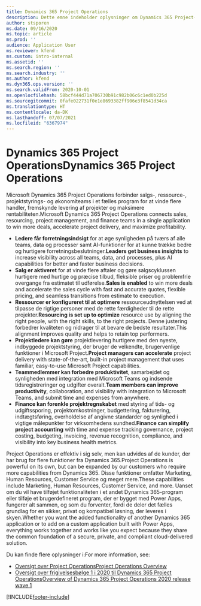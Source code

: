 ```yaml
---
title: Dynamics 365 Project Operations
description: Dette emne indeholder oplysninger om Dynamics 365 Project-operationer.
author: stsporen
ms.date: 09/16/2020
ms.topic: article
ms.prod: ''
audience: Application User
ms.reviewer: kfend
ms.custom: intro-internal
ms.assetid: ''
ms.search.region: ''
ms.search.industry: ''
ms.author: kfend
ms.dyn365.ops.version: ''
ms.search.validFrom: 2020-10-01
ms.openlocfilehash: 58bcf444d71a706730b91c982b06c6c1ed0b225d
ms.sourcegitcommit: 0fafe022731f0e1e8693382ff906e3f8541d34ca
ms.translationtype: HT
ms.contentlocale: da-DK
ms.lasthandoff: 07/07/2021
ms.locfileid: "6367974"
---
```

# <a name="dynamics-365-project-operations"></a><span data-ttu-id="529df-103">Dynamics 365 Project Operations</span><span class="sxs-lookup"><span data-stu-id="529df-103">Dynamics 365 Project Operations</span></span>

<span data-ttu-id="529df-104">Microsoft Dynamics 365 Project Operations forbinder salgs-, ressource-, projektstyrings- og økonomiteams i et fælles program for at vinde flere handler, fremskynde levering af projekter og maksimere rentabiliteten.</span><span class="sxs-lookup"><span data-stu-id="529df-104">Microsoft Dynamics 365 Project Operations connects sales, resourcing, project management, and finance teams in a single application to win more deals, accelerate project delivery, and maximize profitability.</span></span>

-   <span data-ttu-id="529df-105">**Ledere får forretningsindsigt** for at øge synligheden på tværs af alle teams, data og processer samt AI-funktioner for at kunne trække bedre og hurtigere forretningsbeslutninger.</span><span class="sxs-lookup"><span data-stu-id="529df-105">**Leaders get business insights** to increase visibility across all teams, data, and processes, plus AI capabilities for better and faster business decisions.</span></span>
-   <span data-ttu-id="529df-106">**Salg er aktiveret** for at vinde flere aftaler og gøre salgscyklussen hurtigere med hurtige og præcise tilbud, fleksible priser og problemfrie overgange fra estimatet til udførelse.</span><span class="sxs-lookup"><span data-stu-id="529df-106">**Sales is enabled** to win more deals and accelerate the sales cycle with fast and accurate quotes, flexible pricing, and seamless transitions from estimate to execution.</span></span>
-   <span data-ttu-id="529df-107">**Ressourcer er konfigureret til at optimere** ressourceudnyttelsen ved at tilpasse de rigtige personer med de rette færdigheder til de rette projekter.</span><span class="sxs-lookup"><span data-stu-id="529df-107">**Resourcing is set up to optimize** resource use by aligning the right people, with the right skills, to the right projects.</span></span> <span data-ttu-id="529df-108">Denne justering forbedrer kvaliteten og nidrager til at bevare de bedste resultater.</span><span class="sxs-lookup"><span data-stu-id="529df-108">This alignment improves quality and helps to retain top performers.</span></span>
-   <span data-ttu-id="529df-109">**Projektledere kan gøre** projektlevering hurtigere med den nyeste, indbyggede projektstyring, der bruger de velkendte, brugervenlige funktioner i Microsoft Project.</span><span class="sxs-lookup"><span data-stu-id="529df-109">**Project managers can accelerate** project delivery with state-of-the-art, built-in project management that uses familiar, easy-to-use Microsoft Project capabilities.</span></span>
-   <span data-ttu-id="529df-110">**Teammedlemmer kan forbedre produktivitet**, samarbejdet og synligheden med integration med Microsoft Teams og indsende tidsregistreringer og udgifter overalt.</span><span class="sxs-lookup"><span data-stu-id="529df-110">**Team members can improve productivity**, collaboration, and visibility with integration to Microsoft Teams, and submit time and expenses from anywhere.</span></span>
-   <span data-ttu-id="529df-111">**Finance kan forenkle projektregnskabet** med styring af tids- og udgiftssporing, projektomkostninger, budgettering, fakturering, indtægtsføring, overholdelse af angivne standarder og synlighed i vigtige målepunkter for virksomhedens sundhed.</span><span class="sxs-lookup"><span data-stu-id="529df-111">**Finance can simplify project accounting** with time and expense tracking governance, project costing, budgeting, invoicing, revenue recognition, compliance, and visibility into key business health metrics.</span></span>

<span data-ttu-id="529df-112">Project Operations er effektiv i sig selv, men kan udvides af de kunder, der har brug for flere funktioner fra Dynamics 365.</span><span class="sxs-lookup"><span data-stu-id="529df-112">Project Operations is powerful on its own, but can be expanded by our customers who require more capabilities from Dynamics 365.</span></span> <span data-ttu-id="529df-113">Disse funktioner omfatter Marketing, Human Resources, Customer Service og meget mere.</span><span class="sxs-lookup"><span data-stu-id="529df-113">These capabilities include Marketing, Human Resources, Customer Service, and more.</span></span> <span data-ttu-id="529df-114">Uanset om du vil have tilføjet funktionaliteten i et andet Dynamics 365-program eller tilføje et brugerdefineret program, der er bygget med Power Apps, fungerer alt sammen, og som du forventer, fordi de deler det fælles grundlag for en sikker, privat og kompatibel løsning, der leveres i skyen.</span><span class="sxs-lookup"><span data-stu-id="529df-114">Whether you want the added functionality of another Dynamics 365 application or to add on a custom application built with Power Apps, everything works together and works like you expect because they share the common foundation of a secure, private, and compliant cloud-delivered solution.</span></span>

<span data-ttu-id="529df-115">Du kan finde flere oplysninger i:</span><span class="sxs-lookup"><span data-stu-id="529df-115">For more information, see:</span></span>

- [<span data-ttu-id="529df-116">Oversigt over Project Operations</span><span class="sxs-lookup"><span data-stu-id="529df-116">Project Operations Overview</span></span>](https://dynamics.microsoft.com/en-us/project-operations/overview/)
- [<span data-ttu-id="529df-117">Oversigt over frigivelsesbølge 1 i 2020 til Dynamics 365 Project Operations</span><span class="sxs-lookup"><span data-stu-id="529df-117">Overview of Dynamics 365 Project Operations 2020 release wave 1</span></span>](/dynamics365-release-plan/2020wave1/dynamics365-project-operations/)



[!INCLUDE[footer-include](includes/footer-banner.md)]
